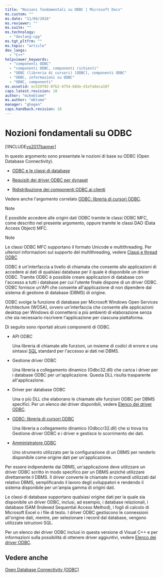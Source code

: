 ```yaml
---
title: "Nozioni fondamentali su ODBC | Microsoft Docs"
ms.custom: ""
ms.date: "11/04/2016"
ms.reviewer: ""
ms.suite: ""
ms.technology: 
  - "devlang-cpp"
ms.tgt_pltfrm: ""
ms.topic: "article"
dev_langs: 
  - "C++"
helpviewer_keywords: 
  - "componenti ODBC"
  - "componenti ODBC, componenti richiesti"
  - "ODBC (libreria di cursori) [ODBC], componenti ODBC"
  - "ODBC, informazioni su ODBC"
  - "ODBC, componenti"
ms.assetid: ec529702-0fb2-4754-b8de-d1efa8eca18f
caps.latest.revision: 10
author: "mikeblome"
ms.author: "mblome"
manager: "ghogen"
caps.handback.revision: 10
---
```

# Nozioni fondamentali su ODBC
[!INCLUDE[vs2017banner](../../assembler/inline/includes/vs2017banner.md)]

In questo argomento sono presentate le nozioni di base su ODBC \(Open Database Connectivity\).  
  
-   [ODBC e le classi di database](../../data/odbc/odbc-and-the-database-classes.md)  
  
-   [Requisiti dei driver ODBC per dynaset](../../data/odbc/odbc-driver-requirements-for-dynasets.md)  
  
-   [Ridistribuzione dei componenti ODBC ai clienti](../../data/odbc/redistributing-odbc-components-to-your-customers.md)  
  
 Vedere anche l'argomento correlato [ODBC: libreria di cursori ODBC](../../data/odbc/odbc-the-odbc-cursor-library.md).  
  
> [!NOTE]
>  È possibile accedere alle origini dati ODBC tramite le classi ODBC MFC, come descritto nel presente argomento, oppure tramite le classi DAO \(Data Access Object\) MFC.  
  
> [!NOTE]
>  Le classi ODBC MFC supportano il formato Unicode e multithreading.  Per ulteriori informazioni sul supporto del multithreading, vedere [Classi e thread ODBC](../../data/odbc/odbc-classes-and-threads.md)  
  
 ODBC è un'interfaccia a livello di chiamata che consente alle applicazioni di accedere ai dati di qualsiasi database per il quale è disponibile un driver ODBC.  Tramite ODBC è possibile creare applicazioni di database con l'accesso a tutti i database per cui l'utente finale dispone di un driver ODBC.  ODBC fornisce un'API che consente all'applicazione di non dipendere dal sistema di gestione di database \(DBMS\) di origine.  
  
 ODBC svolge la funzione di database per Microsoft Windows Open Services Architecture \(WOSA\), ovvero un'interfaccia che consente alle applicazioni desktop per Windows di connettersi a più ambienti di elaborazione senza che sia necessario riscrivere l'applicazione per ciascuna piattaforma.  
  
 Di seguito sono riportati alcuni componenti di ODBC.  
  
-   API ODBC  
  
     Una libreria di chiamate alle funzioni, un insieme di codici di errore e una sintassi [SQL](../../data/odbc/sql.md) standard per l'accesso ai dati nei DBMS.  
  
-   Gestione driver ODBC  
  
     Una libreria a collegamento dinamico \(Odbc32.dll\) che carica i driver per i database ODBC per un'applicazione.  Questa DLL risulta trasparente all'applicazione.  
  
-   Driver per database ODBC  
  
     Una o più DLL che elaborano le chiamate alle funzioni ODBC per DBMS specifici.  Per un elenco dei driver disponibili, vedere [Elenco dei driver ODBC](../../data/odbc/odbc-driver-list.md).  
  
-   [ODBC: libreria di cursori ODBC](../../data/odbc/odbc-the-odbc-cursor-library.md)  
  
     Una libreria a collegamento dinamico \(Odbccr32.dll\) che si trova tra Gestione driver ODBC e i driver e gestisce lo scorrimento dei dati.  
  
-   [Amministratore ODBC](../../data/odbc/odbc-administrator.md)  
  
     Uno strumento utilizzato per la configurazione di un DBMS per renderlo disponibile come origine dati per un'applicazione.  
  
 Per essere indipendente dai DBMS, un'applicazione deve utilizzare un driver ODBC scritto in modo specifico per un DBMS anziché utilizzare direttamente il DBMS.  Il driver converte le chiamate in comandi utilizzati dal relativo DBMS, semplificando il lavoro degli sviluppatori e rendendo il sistema disponibile per un'ampia gamma di origini dati.  
  
 Le classi di database supportano qualsiasi origine dati per la quale sia disponibile un driver ODBC,  inclusi, ad esempio, i database relazionali, i database ISAM \(Indexed Sequential Access Method\), i fogli di calcolo di Microsoft Excel o i file di testo.  I driver ODBC gestiscono le connessioni all'origine dati, mentre, per selezionare i record dal database, vengono utilizzate istruzioni SQL.  
  
 Per un elenco dei driver ODBC inclusi in questa versione di Visual C\+\+ e per informazioni sulla possibilità di ottenere driver aggiuntivi, vedere [Elenco dei driver ODBC](../../data/odbc/odbc-driver-list.md).  
  
## Vedere anche  
 [Open Database Connectivity \(ODBC\)](../../data/odbc/open-database-connectivity-odbc.md)